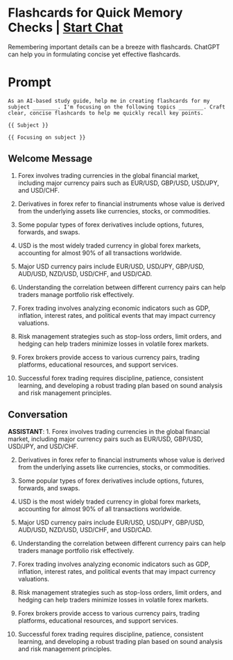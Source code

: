 

# Flashcards for Quick Memory Checks | [Start Chat](https://gptcall.net/chat.html?data=%7B%22contact%22%3A%7B%22id%22%3A%22aL-Aimi-W2mbTYb25LJw9%22%2C%22flow%22%3Atrue%7D%7D)
Remembering important details can be a breeze with flashcards. ChatGPT can help you in formulating concise yet effective flashcards. 

# Prompt

```
As an AI-based study guide, help me in creating flashcards for my subject ________. I'm focusing on the following topics ________. Craft clear, concise flashcards to help me quickly recall key points.

{{ Subject }}

{{ Focusing on subject }}
```

## Welcome Message
1. Forex involves trading currencies in the global financial market, including major currency pairs such as EUR/USD, GBP/USD, USD/JPY, and USD/CHF.

2. Derivatives in forex refer to financial instruments whose value is derived from the underlying assets like currencies, stocks, or commodities.

3. Some popular types of forex derivatives include options, futures, forwards, and swaps.

4. USD is the most widely traded currency in global forex markets, accounting for almost 90% of all transactions worldwide.

5. Major USD currency pairs include EUR/USD, USD/JPY, GBP/USD, AUD/USD, NZD/USD, USD/CHF, and USD/CAD.

6. Understanding the correlation between different currency pairs can help traders manage portfolio risk effectively.

7. Forex trading involves analyzing economic indicators such as GDP, inflation, interest rates, and political events that may impact currency valuations.

8. Risk management strategies such as stop-loss orders, limit orders, and hedging can help traders minimize losses in volatile forex markets.

9. Forex brokers provide access to various currency pairs, trading platforms, educational resources, and support services.

10. Successful forex trading requires discipline, patience, consistent learning, and developing a robust trading plan based on sound analysis and risk management principles.

## Conversation

**ASSISTANT**: 1. Forex involves trading currencies in the global financial market, including major currency pairs such as EUR/USD, GBP/USD, USD/JPY, and USD/CHF.

2. Derivatives in forex refer to financial instruments whose value is derived from the underlying assets like currencies, stocks, or commodities.

3. Some popular types of forex derivatives include options, futures, forwards, and swaps.

4. USD is the most widely traded currency in global forex markets, accounting for almost 90% of all transactions worldwide.

5. Major USD currency pairs include EUR/USD, USD/JPY, GBP/USD, AUD/USD, NZD/USD, USD/CHF, and USD/CAD.

6. Understanding the correlation between different currency pairs can help traders manage portfolio risk effectively.

7. Forex trading involves analyzing economic indicators such as GDP, inflation, interest rates, and political events that may impact currency valuations.

8. Risk management strategies such as stop-loss orders, limit orders, and hedging can help traders minimize losses in volatile forex markets.

9. Forex brokers provide access to various currency pairs, trading platforms, educational resources, and support services.

10. Successful forex trading requires discipline, patience, consistent learning, and developing a robust trading plan based on sound analysis and risk management principles.


